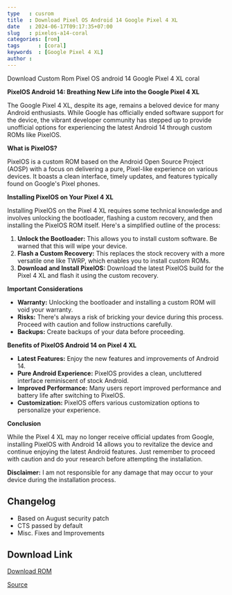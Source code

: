 ```yaml
---
type   : cusrom
title  : Download Pixel OS Android 14 Google Pixel 4 XL
date   : 2024-06-17T09:17:35+07:00
slug   : pixelos-a14-coral
categories: [rom]
tags      : [coral]
keywords  : [Google Pixel 4 XL]
author :
---
```


Download Custom Rom Pixel OS android 14 Google Pixel 4 XL coral

**PixelOS Android 14: Breathing New Life into the Google Pixel 4 XL**

The Google Pixel 4 XL, despite its age, remains a beloved device for many Android enthusiasts. While Google has officially ended software support for the device, the vibrant developer community has stepped up to provide unofficial options for experiencing the latest Android 14 through custom ROMs like PixelOS.

**What is PixelOS?**

PixelOS is a custom ROM based on the Android Open Source Project (AOSP) with a focus on delivering a pure, Pixel-like experience on various devices. It boasts a clean interface, timely updates, and features typically found on Google's Pixel phones.

**Installing PixelOS on Your Pixel 4 XL**

Installing PixelOS on the Pixel 4 XL requires some technical knowledge and involves unlocking the bootloader, flashing a custom recovery, and then installing the PixelOS ROM itself. Here's a simplified outline of the process:

1. **Unlock the Bootloader:** This allows you to install custom software. Be warned that this will wipe your device.
2. **Flash a Custom Recovery:** This replaces the stock recovery with a more versatile one like TWRP, which enables you to install custom ROMs.
3. **Download and Install PixelOS:** Download the latest PixelOS build for the Pixel 4 XL and flash it using the custom recovery.

**Important Considerations**

* **Warranty:** Unlocking the bootloader and installing a custom ROM will void your warranty.
* **Risks:** There's always a risk of bricking your device during this process. Proceed with caution and follow instructions carefully.
* **Backups:** Create backups of your data before proceeding.

**Benefits of PixelOS Android 14 on Pixel 4 XL**

* **Latest Features:** Enjoy the new features and improvements of Android 14.
* **Pure Android Experience:** PixelOS provides a clean, uncluttered interface reminiscent of stock Android.
* **Improved Performance:** Many users report improved performance and battery life after switching to PixelOS.
* **Customization:** PixelOS offers various customization options to personalize your experience.

**Conclusion**

While the Pixel 4 XL may no longer receive official updates from Google, installing PixelOS with Android 14 allows you to revitalize the device and continue enjoying the latest Android features. Just remember to proceed with caution and do your research before attempting the installation. 

**Disclaimer:** I am not responsible for any damage that may occur to your device during the installation process.

## Changelog
- Based on August security patch
- CTS passed by default
- Misc. Fixes and Improvements

## Download Link
[Download ROM](https://github.com/PixelOS-Releases/releases-public/releases/)

[Source](https://pixelos.net/download/coral)